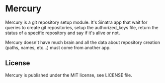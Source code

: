 # Mercury

Mercury is a git repository setup module. It's Sinatra app that wait for queries to create git repositories, setup the authorized_keys file, return the status of a specific repository and say if it's alive or not.

Mercury doesn't have much brain and all the data about repository creation (paths, names, etc...) must come from another app.

## License

Mercury is published under the MIT license, see LICENSE file.